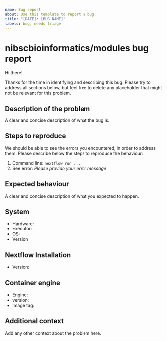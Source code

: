 ```yaml
---
name: Bug report
about: Use this template to report a bug.
title: "[DATE]: [BUG NAME]"
labels: bug, needs triage
---
```


# nibscbioinformatics/modules bug report

Hi there!

Thanks for the time in identifying and describing this bug.
Please try to address all sections below, but feel free to delete any placeholder that might not be relevant for this problem.

## Description of the problem

A clear and concise description of what the bug is.

## Steps to reproduce

We should be able to see the errors you encountered, in order to address them.
Please describe below the steps to reproduce the behaviour:

1. Command line: `nextflow run ...`
2. See error: _Please provide your error message_

## Expected behaviour

A clear and concise description of what you expected to happen.

## System

- Hardware: <!-- [e.g. HPC, Desktop, Cloud...] -->
- Executor: <!-- [e.g. slurm, local, awsbatch...] -->
- OS: <!-- [e.g. CentOS Linux, macOS, Linux Mint...] -->
- Version <!-- [e.g. 7, 10.13.6, 18.3...] -->

## Nextflow Installation

- Version: <!-- [e.g. 19.10.0] -->

## Container engine

- Engine: <!-- [e.g. Conda, Docker or Singularity] -->
- version: <!-- [e.g. 1.0.0] -->
- Image tag: <!-- [e.g. nibscbioinformatics/viralevo:1.0.0] -->

## Additional context

Add any other context about the problem here.

